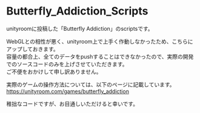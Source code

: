 # Butterfly_Addiction_Scripts
unityroomに投稿した「Butterfly Addiction」のscriptsです。

WebGLとの相性が悪く、unityroom上で上手く作動しなかったため、こちらにアップしておきます。<br>
容量の都合上、全てのデータをpushすることはできなかったので、実際の開発でのソースコードのみを上げさせていただきます。<br>
ご不便をおかけして申し訳ありません。<br>

実際のゲームの操作方法については、以下のページに記載しています。
https://unityroom.com/games/butterfly_addiction


稚拙なコードですが、お目通しいただけると幸いです。
